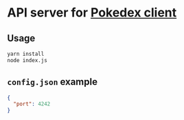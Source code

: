 # API server for [Pokedex client](https://github.com/Ohar/pokedex)

## Usage

```bash
yarn install
node index.js
```

## `config.json` example

```json
{
  "port": 4242
}
```
